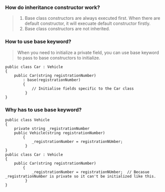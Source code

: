 ### How do inheritance constructor work?
>1. Base class constructors are always executed first. When there are default constructor, it will execuate default constructor firstly.
>2. Base class constructors are not inherited.

### How to use base keyword?
> When you need to initialize a private field, you can use base keyword to pass to base constructors to initialize.
```
public class Car : Vehicle
{
    public Car(string registrationNumber)
        : base(registrationNumber)
        {
            // Initialise fields specific to the Car class
         }
}
```

### Why has to use base keyword?
```
public class Vehicle
{
    private string _registrationNumber
    public Vehicle(string registrationNumber)
        {
            _registrationNumber = registrationNUmber;
         }
}
public class Car : Vehicle
{
    public Car(string registrationNumber)
        {
            _registrationNumber = registrationNUmber;  // Becasue _registrationNumber is private so it can't be initialized like this.
         }
}
```
